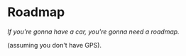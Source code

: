 # Roadmap

_If you're gonna have a car, you're gonna need a roadmap._

(assuming you don't have GPS).
